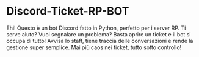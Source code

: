 # Discord-Ticket-RP-BOT
Ehi! Questo è un bot Discord fatto in Python, perfetto per i server RP. Ti serve aiuto? Vuoi segnalare un problema? Basta aprire un ticket e il bot si occupa di tutto! Avvisa lo staff, tiene traccia delle conversazioni e rende la gestione super semplice. Mai più caos nei ticket, tutto sotto controllo!
